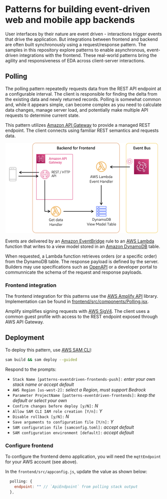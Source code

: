 # Patterns for building event-driven web and mobile app backends

User interfaces by their nature are event driven - interactions trigger events that drive the application. But integrations between frontend and backend are often built synchronously using a request/response pattern. The samples in this repository explore patterns to enable asynchronous, event-driven integrations with the frontend. These real-world patterns bring the agility and responsiveness of EDA across client-server interactions.

## Polling

The polling pattern repeatedly requests data from the REST API endpoint at a configurable interval. The client is responsible for finding the delta from the existing data and newly returned records. Polling is somewhat common and, while it appears simple, can become complex as you need to calculate data changes, manage server load, and potentially make multiple API requests to determine current state.

This pattern utilizes [Amazon API Gateway](https://aws.amazon.com/api-gateway/) to provide a managed REST endpoint. The client connects using familiar REST semantics and requests data.

![Polling Pattern](../../images/polling.png)

Events are delivered by an [Amazon EventBridge](https://aws.amazon.com/eventbridge/) rule to an [AWS Lambda](https://aws.amazon.com/lambda/) function that writes to a view model stored in an [Amazon DynamoDB](https://aws.amazon.com/dynamodb/) table.

When requested, a Lambda function retrieves orders (or a specific order) from the DynamoDB table. The response payload is defined by the server. Builders may use specifications such as [OpenAPI](https://www.openapis.org/) or a developer portal to communnicate the schema of the request and response payloads.

### Frontend integration

The frontend integration for this patterns use the [AWS Amplify API](https://docs.amplify.aws/gen1/javascript/build-a-backend/restapi/set-up-rest-api/) library. Implementation can be found in [frontend/src/components/Polling.jsx](../../frontend/src/components/Polling.jsx).

Amplify simplifies signing requests with [AWS SigV4](https://docs.aws.amazon.com/AmazonS3/latest/API/sig-v4-authenticating-requests.html). The client uses a common guest profile with access to the REST endpoint exposed through AWS API Gateway.

## Deployment

To deploy this pattern, use [AWS SAM CLI](https://docs.aws.amazon.com/serverless-application-model/latest/developerguide/install-sam-cli.html):

``` bash
sam build && sam deploy --guided
```

Respond to the prompts:

  - `Stack Name [patterns-eventdriven-frontends-push]:` *enter your own stack name or accept default*
  - `AWS Region [us-west-2]:` *select a Region, must support Bedrock*
  - `Parameter ProjectName [patterns-eventdriven-frontends]:` *keep the default or select your own*
  - `Confirm changes before deploy [y/N]:` *N*
  - `Allow SAM CLI IAM role creation [Y/n]:` *Y*
  - `Disable rollback [y/N]:` *N*
  - `Save arguments to configuration file [Y/n]:` *Y*
  - `SAM configuration file [samconfig.toml]:` *accept default*
  - `SAM configuration environment [default]:` *accept default*

### Configure frontend

To configure the frontend demo application, you will need the `mqttEndpoint` for your AWS account (see above).

In the `frontend/src/appconfig.js`, update the value as shown below:

``` js
  polling: {
    endpoint: "" // `ApiEndpoint` from polling stack output
  },
```